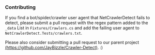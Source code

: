 ### Contributing
If you find a bot/spider/crawler user agent that NetCrawlerDetect fails to detect, please submit a pull request with the regex pattern added to the `_data` List in `Fixtures/Crawlers.cs` and add the failing user agent to `NetCrawlerDetect.Tests/crawlers.txt`.

Please also consider submitting a pull request to our parent project [(https://github.com/JayBizzle/Crawler-Detect)](https://github.com/JayBizzle/Crawler-Detect). :)